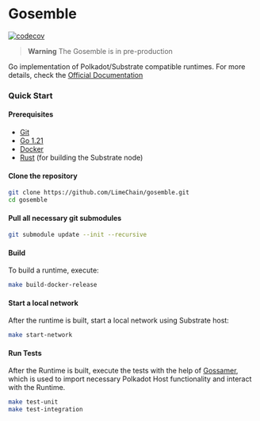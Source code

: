 # Gosemble

[![codecov](https://codecov.io/github/LimeChain/gosemble/graph/badge.svg?token=48SIN10OBK)](https://codecov.io/github/LimeChain/gosemble)

> **Warning**
> The Gosemble is in pre-production

Go implementation of Polkadot/Substrate compatible runtimes. For more details, check
the [Official Documentation](https://limechain.github.io/gosemble/)

### Quick Start

#### Prerequisites

- [Git](https://git-scm.com/downloads)
- [Go 1.21](https://golang.org/doc/install)
- [Docker](https://docs.docker.com/install/)
- [Rust](https://docs.substrate.io/install/) (for building the Substrate node)

#### Clone the repository

```bash
git clone https://github.com/LimeChain/gosemble.git
cd gosemble
```

#### Pull all necessary git submodules

```bash
git submodule update --init --recursive
```

#### Build

To build a runtime, execute: 

```bash
make build-docker-release
```

#### Start a local network

After the runtime is built, start a local network using Substrate host:

```bash
make start-network
```

#### Run Tests

After the Runtime is built, execute the tests with the help of [Gossamer](https://github.com/LimeChain/gossamer), which
is used to import necessary Polkadot Host functionality and interact with the Runtime.

```bash
make test-unit
make test-integration
```